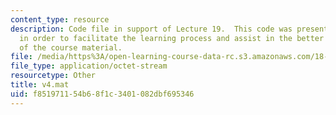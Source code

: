 ```yaml
---
content_type: resource
description: Code file in support of Lecture 19.  This code was presented by the professor
  in order to facilitate the learning process and assist in the better understanding
  of the course material.
file: /media/https%3A/open-learning-course-data-rc.s3.amazonaws.com/18-409-behavior-of-algorithms-spring-2002/f851971154b68f1c3401082dbf695346_v4.mat
file_type: application/octet-stream
resourcetype: Other
title: v4.mat
uid: f8519711-54b6-8f1c-3401-082dbf695346
---
```


